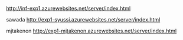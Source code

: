 http://inf-exp1.azurewebsites.net/server/index.html

sawada
http://exp1-syussi.azurewebsites.net/server/index.html

mjtakenon
http://exp1-mjtakenon.azurewebsites.net/server/index.html
